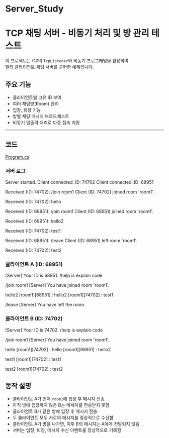 # Server_Study


# TCP 채팅 서버 - 비동기 처리 및 방 관리 테스트

이 프로젝트는 C#의 `TcpListener`와 비동기 프로그래밍을 활용하여  
멀티 클라이언트 채팅 서버를 구현한 예제입니다.

## 주요 기능

- 클라이언트별 고유 ID 부여
- 여러 채팅방(Room) 관리
- 입장, 퇴장 기능
- 방별 채팅 메시지 브로드캐스트
- 비동기 입출력 처리로 다중 접속 지원

---


## 코드
[Program.cs](02_socket_chat/Program.cs)

### 서버 로그

Server started.
Client connected. ID: 74702
Client connected. ID: 68951

Received (ID: 74702): /join room1
Client (ID: 74702) joined room 'room1'.

Received (ID: 74702): hello

Received (ID: 68951): /join room1
Client (ID: 68951) joined room 'room1'.

Received (ID: 68951): hello2

Received (ID: 74702): test1

Received (ID: 68951): /leave
Client (ID: 68951) left room 'room1'.

Received (ID: 74702): test2




### 클라이언트 A (ID: 68951)


[Server] Your ID is 68951.
/help is explain code

/join room1
[Server] You have joined room 'room1'.

hello2
[room1][68951] : hello2
[room1][74702] : test1

/leave
[Server] You have left the room.






### 클라이언트 B (ID: 74702)


[Server] Your ID is 74702.
/help is explain code

/join room1
[Server] You have joined room 'room1'.

hello
[room1][74702] : hello
[room1][68951] : hello2

test1
[room1][74702] : test1

test2
[room1][74702] : test2


## 동작 설명

- 클라이언트 A가 먼저 `room1`에 입장 후 메시지 전송.
- 아직 방에 입장하지 않은 B는 메세지를 전송받지 못함.
- 클라이언트 B가 같은 방에 입장 후 메시지 전송.
- 두 클라이언트 모두 서로의 메시지를 정상적으로 수신함  
- 클라이언트 A가 방을 나가면, 이후 B의 메시지는 A에게 전달되지 않음  
- 서버는 입장, 퇴장, 메시지 수신 이벤트를 정상적으로 기록함
  
